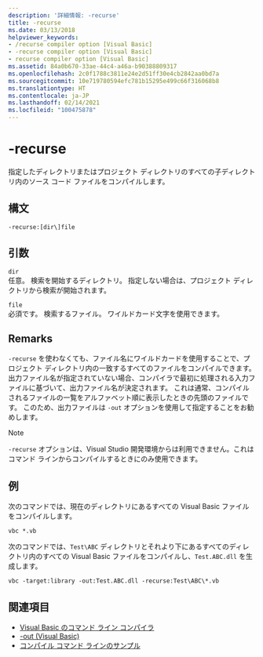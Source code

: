 ```yaml
---
description: '詳細情報: -recurse'
title: -recurse
ms.date: 03/13/2018
helpviewer_keywords:
- /recurse compiler option [Visual Basic]
- -recurse compiler option [Visual Basic]
- recurse compiler option [Visual Basic]
ms.assetid: 84a0b670-33ae-44c4-a46a-b90388809317
ms.openlocfilehash: 2c0f1788c3811e24e2d51ff30e4cb2842aa0bd7a
ms.sourcegitcommit: 10e719780594efc781b15295e499c66f316068b8
ms.translationtype: HT
ms.contentlocale: ja-JP
ms.lasthandoff: 02/14/2021
ms.locfileid: "100475878"
---
```

# <a name="-recurse"></a>-recurse

指定したディレクトリまたはプロジェクト ディレクトリのすべての子ディレクトリ内のソース コード ファイルをコンパイルします。  
  
## <a name="syntax"></a>構文  
  
```console  
-recurse:[dir\]file  
```  
  
## <a name="arguments"></a>引数  

 `dir`  
 任意。 検索を開始するディレクトリ。 指定しない場合は、プロジェクト ディレクトリから検索が開始されます。  
  
 `file`  
 必須です。 検索するファイル。 ワイルドカード文字を使用できます。  
  
## <a name="remarks"></a>Remarks  

 `-recurse` を使わなくても、ファイル名にワイルドカードを使用することで、プロジェクト ディレクトリ内の一致するすべてのファイルをコンパイルできます。 出力ファイル名が指定されていない場合、コンパイラで最初に処理される入力ファイルに基づいて、出力ファイル名が決定されます。 これは通常、コンパイルされるファイルの一覧をアルファベット順に表示したときの先頭のファイルです。 このため、出力ファイルは `-out` オプションを使用して指定することをお勧めします。  
  
> [!NOTE]
> `-recurse` オプションは、Visual Studio 開発環境からは利用できません。これはコマンド ラインからコンパイルするときにのみ使用できます。  
  
## <a name="example"></a>例  

 次のコマンドでは、現在のディレクトリにあるすべての Visual Basic ファイルをコンパイルします。  
  
```console
vbc *.vb  
```  
  
 次のコマンドでは、`Test\ABC` ディレクトリとそれより下にあるすべてのディレクトリ内のすべての Visual Basic ファイルをコンパイルし、`Test.ABC.dll` を生成します。  
  
```console
vbc -target:library -out:Test.ABC.dll -recurse:Test\ABC\*.vb  
```  
  
## <a name="see-also"></a>関連項目

- [Visual Basic のコマンド ライン コンパイラ](index.md)
- [-out (Visual Basic)](out.md)
- [コンパイル コマンド ラインのサンプル](sample-compilation-command-lines.md)
